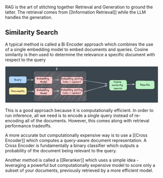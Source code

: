 RAG is the art of stitching together Retrieval and Generation to ground the latter. The retrieval comes from [[Information Retrieval]] while the LLM handles the generation.

## Similarity Search

A typical method is called a Bi Encoder approach which combines the use of a single embedding model to embed documents and queries. Cosine similarity is then used to determine the relevance a specific document with respect to the query

![](assets/CleanShot%202024-06-13%20at%2020.13.56.png)

This is a good approach because it is computationally efficient. In order to run inference, all we need is to encode a single query instead of re-encoding all of the documents. However, this comes along with retrieval performance tradeoffs.

A more accurate but computationally expensive way is to use a [[Cross Encoder]] which computes a query-aware document representation. A Cross Encoder is fundamentally a binary classifier which outputs a probability of the document being relevant to the query.

Another method is called a [[Reranker]] which uses a simple idea - leveraging a powerful but computationally expensive model to score only a subset of your documents, previously retrieved by a more efficient model.

